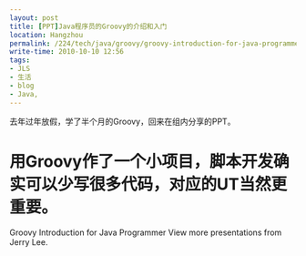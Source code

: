 ```yaml
---
layout: post
title: [PPT]Java程序员的Groovy的介绍和入门
location: Hangzhou
permalink: /224/tech/java/groovy/groovy-introduction-for-java-programmer.html
write-time: 2010-10-10 12:56
tags:
- JLS
- 生活
- blog
- Java,
---
```


去年过年放假，学了半个月的Groovy，回来在组内分享的PPT。 
# 用Groovy作了一个小项目，脚本开发确实可以少写很多代码，对应的UT当然更重要。

Groovy Introduction for Java Programmer
View more presentations from Jerry Lee.